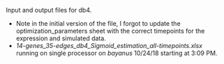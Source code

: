 Input and output files for db4.
* Note in the initial version of the file, I forgot to update the optimization_parameters sheet with the correct timepoints for the expression and simulated data.
* _14-genes_35-edges_db4_Sigmoid_estimation_all-timepoints.xlsx_ running on single processor on _bayanus_ 10/24/18 starting at 3:09 PM.
